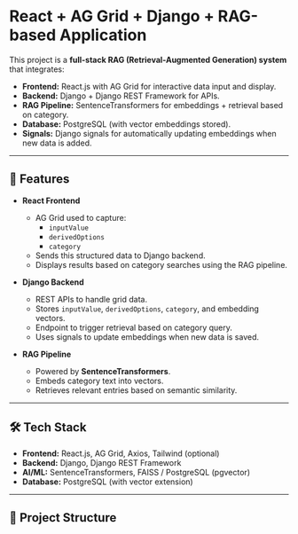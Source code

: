 # React + AG Grid + Django + RAG-based Application

This project is a **full-stack RAG (Retrieval-Augmented Generation) system** that integrates:

- **Frontend:** React.js with AG Grid for interactive data input and display.
- **Backend:** Django + Django REST Framework for APIs.
- **RAG Pipeline:** SentenceTransformers for embeddings + retrieval based on category.
- **Database:** PostgreSQL (with vector embeddings stored).
- **Signals:** Django signals for automatically updating embeddings when new data is added.

---

## 🚀 Features

- **React Frontend**
  - AG Grid used to capture:
    - `inputValue`
    - `derivedOptions`
    - `category`
  - Sends this structured data to Django backend.
  - Displays results based on category searches using the RAG pipeline.

- **Django Backend**
  - REST APIs to handle grid data.
  - Stores `inputValue`, `derivedOptions`, `category`, and embedding vectors.
  - Endpoint to trigger retrieval based on category query.
  - Uses signals to update embeddings when new data is saved.

- **RAG Pipeline**
  - Powered by **SentenceTransformers**.
  - Embeds category text into vectors.
  - Retrieves relevant entries based on semantic similarity.

---

## 🛠️ Tech Stack

- **Frontend:** React.js, AG Grid, Axios, Tailwind (optional)
- **Backend:** Django, Django REST Framework
- **AI/ML:** SentenceTransformers, FAISS / PostgreSQL (pgvector)
- **Database:** PostgreSQL (with vector extension)

---

## 📂 Project Structure

